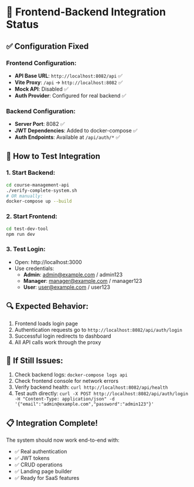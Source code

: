 # 🔧 Frontend-Backend Integration Status

## ✅ **Configuration Fixed**

### **Frontend Configuration:**
- **API Base URL**: `http://localhost:8082/api` ✅
- **Vite Proxy**: `/api` → `http://localhost:8082` ✅
- **Mock API**: Disabled ✅
- **Auth Provider**: Configured for real backend ✅

### **Backend Configuration:**
- **Server Port**: 8082 ✅
- **JWT Dependencies**: Added to docker-compose ✅
- **Auth Endpoints**: Available at `/api/auth/*` ✅

## 🚀 **How to Test Integration**

### **1. Start Backend:**
```bash
cd course-management-api
./verify-complete-system.sh
# OR manually:
docker-compose up --build
```

### **2. Start Frontend:**
```bash
cd test-dev-tool
npm run dev
```

### **3. Test Login:**
- Open: http://localhost:3000
- Use credentials:
  - **Admin**: admin@example.com / admin123
  - **Manager**: manager@example.com / manager123
  - **User**: user@example.com / user123

## 🔍 **Expected Behavior:**
1. Frontend loads login page
2. Authentication requests go to `http://localhost:8082/api/auth/login`
3. Successful login redirects to dashboard
4. All API calls work through the proxy

## 🐛 **If Still Issues:**
1. Check backend logs: `docker-compose logs api`
2. Check frontend console for network errors
3. Verify backend health: `curl http://localhost:8082/api/health`
4. Test auth directly: `curl -X POST http://localhost:8082/api/auth/login -H "Content-Type: application/json" -d '{"email":"admin@example.com","password":"admin123"}'`

## 📋 **Integration Complete!**
The system should now work end-to-end with:
- ✅ Real authentication
- ✅ JWT tokens
- ✅ CRUD operations
- ✅ Landing page builder
- ✅ Ready for SaaS features